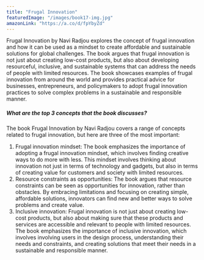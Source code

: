 ```yaml
---
title: "Frugal Innovation"
featuredImage: "/images/book17-img.jpg"
amazonLink: "https://a.co/d/fpYbyZd"
---
```


<!-- Main Theme Details -->

Frugal Innovation by Navi Radjou explores the concept of frugal
innovation and how it can be used as a mindset to create affordable
and sustainable solutions for global challenges. The book argues
that frugal innovation is not just about creating low-cost products,
but also about developing resourceful, inclusive, and sustainable
systems that can address the needs of people with limited resources.
The book showcases examples of frugal innovation from around the
world and provides practical advice for businesses, entrepreneurs,
and policymakers to adopt frugal innovation practices to solve
complex problems in a sustainable and responsible manner.

##### What are the top 3 concepts that the book discusses?

The book Frugal Innovation by Navi Radjou covers a range of concepts
related to frugal innovation, but here are three of the most
important:

1.  Frugal innovation mindset: The book emphasizes the importance of
    adopting a frugal innovation mindset, which involves finding
    creative ways to do more with less. This mindset involves thinking
    about innovation not just in terms of technology and gadgets, but
    also in terms of creating value for customers and society with
    limited resources.
1.  Resource constraints as opportunities: The book argues that
    resource constraints can be seen as opportunities for innovation,
    rather than obstacles. By embracing limitations and focusing on
    creating simple, affordable solutions, innovators can find new and
    better ways to solve problems and create value.
1.  Inclusive innovation: Frugal innovation is not just about creating
    low-cost products, but also about making sure that these products
    and services are accessible and relevant to people with limited
    resources. The book emphasizes the importance of inclusive
    innovation, which involves involving users in the design process,
    understanding their needs and constraints, and creating solutions
    that meet their needs in a sustainable and responsible manner.
